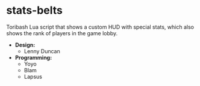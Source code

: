 # stats-belts
Toribash Lua script that shows a custom HUD with special stats, which also shows the rank of players in the game lobby.
* **Design:**
  * Lenny Duncan
* **Programming:**
  * Yoyo
  * Blam
  * Lapsus
